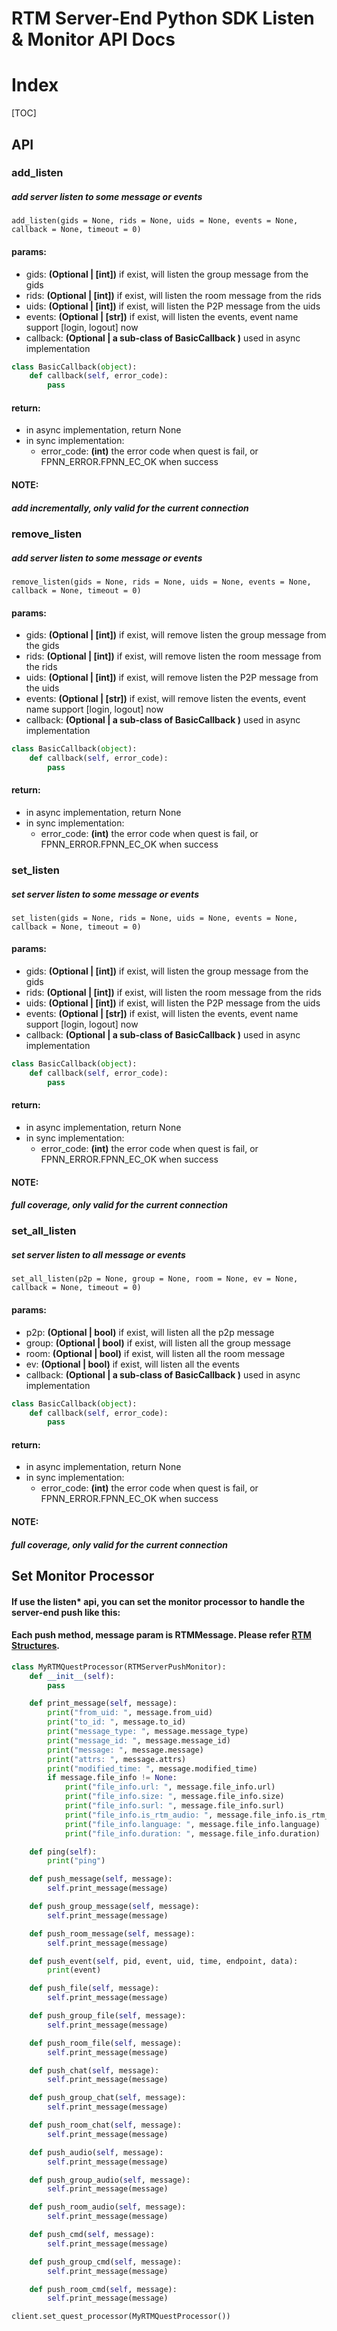 # RTM Server-End Python SDK Listen & Monitor API Docs

# Index

[TOC]

## API

### add_listen

##### add server listen to some message or events

```
add_listen(gids = None, rids = None, uids = None, events = None, callback = None, timeout = 0)
```

#### params:

* gids: **(Optional | [int])**  if exist, will listen the group message from the gids
* rids: **(Optional | [int])**  if exist, will listen the room message from the rids
* uids: **(Optional | [int])**  if exist, will listen the P2P message from the uids
* events: **(Optional | [str])**  if exist, will listen the events, event name support [login, logout] now
* callback: **(Optional | a sub-class of BasicCallback )**  used in async implementation

```python
class BasicCallback(object):
    def callback(self, error_code):
        pass
```

#### return:

* in async implementation, return None
* in sync implementation:
  * error_code:  **(int)**   the error code when quest is fail, or FPNN_ERROR.FPNN_EC_OK when success

#### NOTE:

##### add incrementally, only valid for the current connection



### remove_listen

##### add server listen to some message or events

```
remove_listen(gids = None, rids = None, uids = None, events = None, callback = None, timeout = 0)
```

#### params:

* gids: **(Optional | [int])**  if exist, will remove listen the group message from the gids
* rids: **(Optional | [int])**  if exist, will remove listen the room message from the rids
* uids: **(Optional | [int])**  if exist, will remove listen the P2P message from the uids
* events: **(Optional | [str])**  if exist, will remove listen the events, event name support [login, logout] now
* callback: **(Optional | a sub-class of BasicCallback )**  used in async implementation

```python
class BasicCallback(object):
    def callback(self, error_code):
        pass
```

#### return:

* in async implementation, return None
* in sync implementation:
  * error_code:  **(int)**   the error code when quest is fail, or FPNN_ERROR.FPNN_EC_OK when success



### set_listen

##### set server listen to some message or events

```
set_listen(gids = None, rids = None, uids = None, events = None, callback = None, timeout = 0)
```

#### params:

* gids: **(Optional | [int])**  if exist, will listen the group message from the gids
* rids: **(Optional | [int])**  if exist, will listen the room message from the rids
* uids: **(Optional | [int])**  if exist, will listen the P2P message from the uids
* events: **(Optional | [str])**  if exist, will listen the events, event name support [login, logout] now
* callback: **(Optional | a sub-class of BasicCallback )**  used in async implementation

```python
class BasicCallback(object):
    def callback(self, error_code):
        pass
```

#### return:

* in async implementation, return None
* in sync implementation:
  * error_code:  **(int)**   the error code when quest is fail, or FPNN_ERROR.FPNN_EC_OK when success

#### NOTE:

##### full coverage, only valid for the current connection



### set_all_listen

##### set server listen to all message or events

```
set_all_listen(p2p = None, group = None, room = None, ev = None, callback = None, timeout = 0)
```

#### params:

* p2p: **(Optional | bool)**  if exist, will listen all the p2p message
* group: **(Optional | bool)**  if exist, will listen all the group message
* room: **(Optional | bool)**  if exist, will listen all the room message
* ev: **(Optional | bool)**  if exist, will listen all the events
* callback: **(Optional | a sub-class of BasicCallback )**  used in async implementation

```python
class BasicCallback(object):
    def callback(self, error_code):
        pass
```

#### return:

* in async implementation, return None
* in sync implementation:
  * error_code:  **(int)**   the error code when quest is fail, or FPNN_ERROR.FPNN_EC_OK when success

#### NOTE:

##### full coverage, only valid for the current connection



## Set Monitor Processor

#### If use the listen* api, you can set the monitor processor to handle the server-end push like this:

#### Each push method, message param is RTMMessage. Please refer [RTM Structures](Structures.md#RTMMessage).

```python
class MyRTMQuestProcessor(RTMServerPushMonitor):
    def __init__(self):
        pass

    def print_message(self, message):
        print("from_uid: ", message.from_uid)
        print("to_id: ", message.to_id)
        print("message_type: ", message.message_type)
        print("message_id: ", message.message_id)
        print("message: ", message.message)
        print("attrs: ", message.attrs)
        print("modified_time: ", message.modified_time)
        if message.file_info != None:
            print("file_info.url: ", message.file_info.url)
            print("file_info.size: ", message.file_info.size)
            print("file_info.surl: ", message.file_info.surl)
            print("file_info.is_rtm_audio: ", message.file_info.is_rtm_audio)
            print("file_info.language: ", message.file_info.language)
            print("file_info.duration: ", message.file_info.duration)

    def ping(self):
        print("ping")

    def push_message(self, message):
        self.print_message(message)

    def push_group_message(self, message):
        self.print_message(message)

    def push_room_message(self, message):
        self.print_message(message)

    def push_event(self, pid, event, uid, time, endpoint, data):
        print(event)

    def push_file(self, message):
        self.print_message(message)

    def push_group_file(self, message):
        self.print_message(message)

    def push_room_file(self, message):
        self.print_message(message)

    def push_chat(self, message):
        self.print_message(message)

    def push_group_chat(self, message):
        self.print_message(message)

    def push_room_chat(self, message):
        self.print_message(message)

    def push_audio(self, message):
        self.print_message(message)

    def push_group_audio(self, message):
        self.print_message(message)

    def push_room_audio(self, message):
        self.print_message(message)

    def push_cmd(self, message):
        self.print_message(message)

    def push_group_cmd(self, message):
        self.print_message(message)

    def push_room_cmd(self, message):
        self.print_message(message)

client.set_quest_processor(MyRTMQuestProcessor())
```

